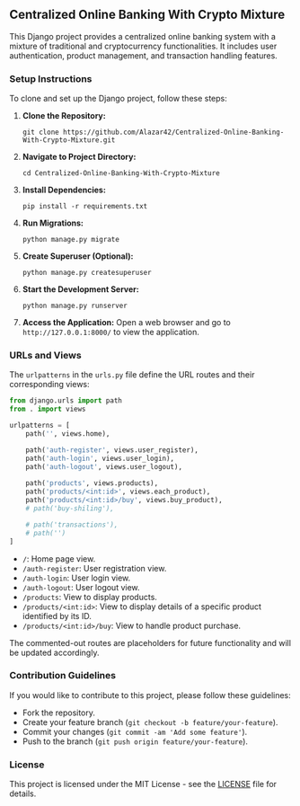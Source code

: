 ## Centralized Online Banking With Crypto Mixture

This Django project provides a centralized online banking system with a mixture of traditional and cryptocurrency functionalities. It includes user authentication, product management, and transaction handling features.

### Setup Instructions

To clone and set up the Django project, follow these steps:

1. **Clone the Repository:**
   ```
   git clone https://github.com/Alazar42/Centralized-Online-Banking-With-Crypto-Mixture.git
   ```

2. **Navigate to Project Directory:**
   ```
   cd Centralized-Online-Banking-With-Crypto-Mixture
   ```

3. **Install Dependencies:**
   ```
   pip install -r requirements.txt
   ```

4. **Run Migrations:**
   ```
   python manage.py migrate
   ```

5. **Create Superuser (Optional):**
   ```
   python manage.py createsuperuser
   ```

6. **Start the Development Server:**
   ```
   python manage.py runserver
   ```

7. **Access the Application:**
   Open a web browser and go to `http://127.0.0.1:8000/` to view the application.

### URLs and Views

The `urlpatterns` in the `urls.py` file define the URL routes and their corresponding views:

```python
from django.urls import path
from . import views

urlpatterns = [
    path('', views.home),

    path('auth-register', views.user_register),
    path('auth-login', views.user_login),
    path('auth-logout', views.user_logout),
    
    path('products', views.products),
    path('products/<int:id>', views.each_product),
    path('products/<int:id>/buy', views.buy_product),
    # path('buy-shiling'),

    # path('transactions'),
    # path('')
]
```

- `/`: Home page view.
- `/auth-register`: User registration view.
- `/auth-login`: User login view.
- `/auth-logout`: User logout view.
- `/products`: View to display products.
- `/products/<int:id>`: View to display details of a specific product identified by its ID.
- `/products/<int:id>/buy`: View to handle product purchase.

The commented-out routes are placeholders for future functionality and will be updated accordingly.

### Contribution Guidelines

If you would like to contribute to this project, please follow these guidelines:

- Fork the repository.
- Create your feature branch (`git checkout -b feature/your-feature`).
- Commit your changes (`git commit -am 'Add some feature'`).
- Push to the branch (`git push origin feature/your-feature`).

### License

This project is licensed under the MIT License - see the [LICENSE](LICENSE) file for details.
```
